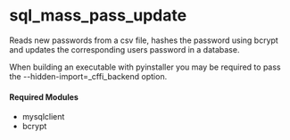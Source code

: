 # sql_mass_pass_update

Reads new passwords from a csv file, hashes the password using bcrypt and updates the corresponding users password in a database.

When building an executable with pyinstaller you may be required to pass the --hidden-import=_cffi_backend option.

#### Required Modules
* mysqlclient
* bcrypt

